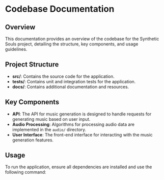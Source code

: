 # Codebase Documentation

## Overview
This documentation provides an overview of the codebase for the Synthetic Souls project, detailing the structure, key components, and usage guidelines.

## Project Structure
- **src/**: Contains the source code for the application.
- **tests/**: Contains unit and integration tests for the application.
- **docs/**: Contains additional documentation and resources.

## Key Components
- **API**: The API for music generation is designed to handle requests for generating music based on user input.
- **Audio Processing**: Algorithms for processing audio data are implemented in the `audio/` directory.
- **User Interface**: The front-end interface for interacting with the music generation features.

## Usage
To run the application, ensure all dependencies are installed and use the following command:
